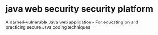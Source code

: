 # java web security security platform
A darned-vulnerable Java web application - For educating on and practicing secure Java coding techniques
